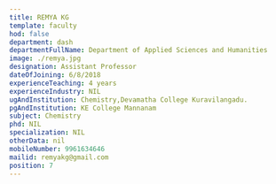 ```yaml
---
title: REMYA KG
template: faculty
hod: false
department: dash
departmentFullName: Department of Applied Sciences and Humanities
image: ./remya.jpg
designation: Assistant Professor
dateOfJoining: 6/8/2018
experienceTeaching: 4 years
experienceIndustry: NIL
ugAndInstitution: Chemistry,Devamatha College Kuravilangadu.
pgAndInstitution: KE College Mannanam
subject: Chemistry
phd: NIL
specialization: NIL
otherData: nil
mobileNumber: 9961634646
mailid: remyakg@gmail.com
position: 7
---
```

